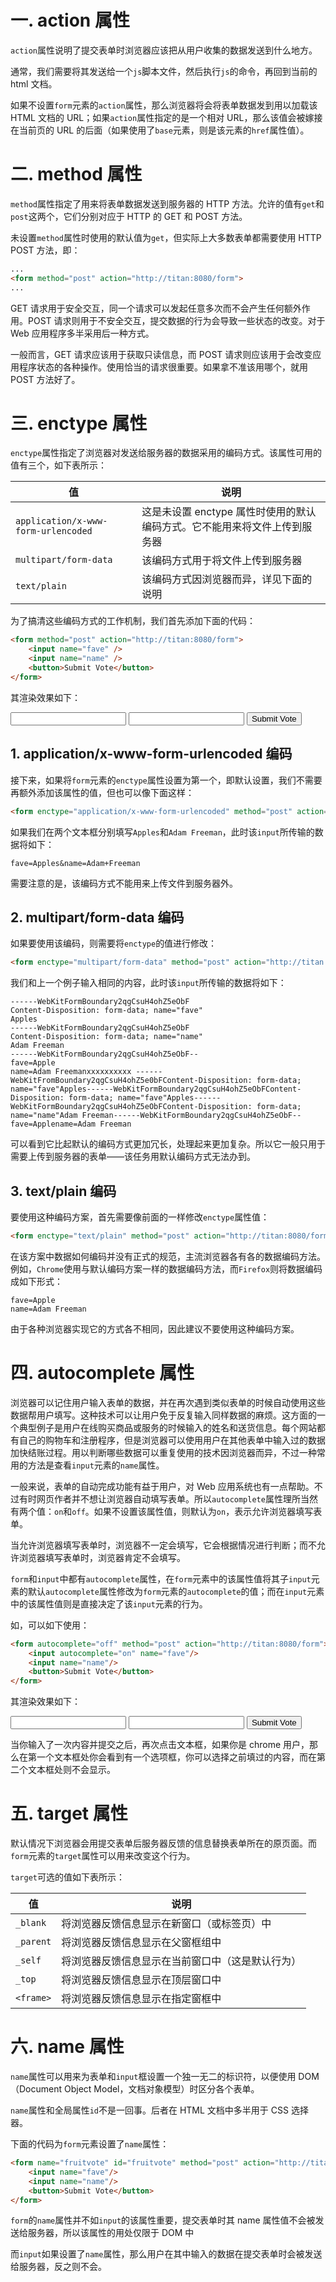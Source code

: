 # 一. action 属性

`action`属性说明了提交表单时浏览器应该把从用户收集的数据发送到什么地方。

通常，我们需要将其发送给一个`js`脚本文件，然后执行`js`的命令，再回到当前的 html 文档。

如果不设置`form`元素的`action`属性，那么浏览器将会将表单数据发到用以加载该 HTML 文档的 URL；如果`action`属性指定的是一个相对 URL，那么该值会被嫁接在当前页的 URL 的后面（如果使用了`base`元素，则是该元素的`href`属性值）。



# 二. method 属性

`method`属性指定了用来将表单数据发送到服务器的 HTTP 方法。允许的值有`get`和`post`这两个，它们分别对应于 HTTP 的 GET 和 POST 方法。

未设置`method`属性时使用的默认值为`get`，但实际上大多数表单都需要使用 HTTP POST 方法，即：

```html
...
<form method="post" action="http://titan:8080/form">
...
```

GET 请求用于安全交互，同一个请求可以发起任意多次而不会产生任何额外作用。POST 请求则用于不安全交互，提交数据的行为会导致一些状态的改变。对于 Web 应用程序多半采用后一种方式。

一般而言，GET 请求应该用于获取只读信息，而 POST 请求则应该用于会改变应用程序状态的各种操作。使用恰当的请求很重要。如果拿不准该用哪个，就用 POST 方法好了。



# 三. enctype 属性

`enctype`属性指定了浏览器对发送给服务器的数据采用的编码方式。该属性可用的值有三个，如下表所示：

| 值                                  | 说明                                                         |
| ----------------------------------- | ------------------------------------------------------------ |
| `application/x-www-form-urlencoded` | 这是未设置 enctype 属性时使用的默认编码方式。它不能用来将文件上传到服务器 |
| `multipart/form-data`               | 该编码方式用于将文件上传到服务器                             |
| `text/plain`                        | 该编码方式因浏览器而异，详见下面的说明                       |

为了搞清这些编码方式的工作机制，我们首先添加下面的代码：

```html
<form method="post" action="http://titan:8080/form">
    <input name="fave" />
    <input name="name" />
    <button>Submit Vote</button>
</form>
```

其渲染效果如下：

<form method="post" action="http://titan:8080/form">
    <input name="fave" />
    <input name="name" />
    <button>Submit Vote</button>
</form>

## 1. application/x-www-form-urlencoded 编码

接下来，如果将`form`元素的`enctype`属性设置为第一个，即默认设置，我们不需要再额外添加该属性的值，但也可以像下面这样：

```html
<form enctype="application/x-www-form-urlencoded" method="post" action="http://titan:8080/form">
```

如果我们在两个文本框分别填写`Apples`和`Adam Freeman`，此时该`input`所传输的数据将如下：

```
fave=Apples&name=Adam+Freeman
```

需要注意的是，该编码方式不能用来上传文件到服务器外。



## 2. multipart/form-data 编码

如果要使用该编码，则需要将`enctype`的值进行修改：

```html
<form enctype="multipart/form-data" method="post" action="http://titan:8080/form">
```

我们和上一个例子输入相同的内容，此时该`input`所传输的数据将如下：

```
------WebKitFormBoundary2qgCsuH4ohZ5eObF
Content-Disposition: form-data; name="fave"
Apples
------WebKitFormBoundary2qgCsuH4ohZ5eObF
Content-Disposition: form-data; name="name"
Adam Freeman
------WebKitFormBoundary2qgCsuH4ohZ5eObF--
fave=Apple
name=Adam Freemanxxxxxxxxxx ------WebKitFromBoundary2qgCsuH4ohZ5e0bFContent-Disposition: form-data; name="fave"Apples------WebKitFormBoundary2qgCsuH4ohZ5eObFContent-Disposition: form-data; name="fave"Apples------WebKitFormBoundary2qgCsuH4ohZ5eObFContent-Disposition: form-data; name="name"Adam Freeman------WebKitFormBoundary2qgCsuH4ohZ5eObF--fave=Applename=Adam Freeman
```

可以看到它比起默认的编码方式更加冗长，处理起来更加复杂。所以它一般只用于需要上传到服务器的表单——该任务用默认编码方式无法办到。



## 3. text/plain 编码

要使用这种编码方案，首先需要像前面的一样修改`enctype`属性值：

```html
<form enctype="text/plain" method="post" action="http://titan:8080/form">
```

在该方案中数据如何编码并没有正式的规范，主流浏览器各有各的数据编码方法。例如，`Chrome`使用与默认编码方案一样的数据编码方法，而`Firefox`则将数据编码成如下形式：

```
fave=Apple
name=Adam Freeman
```

由于各种浏览器实现它的方式各不相同，因此建议不要使用这种编码方案。



# 四. autocomplete 属性

浏览器可以记住用户输入表单的数据，并在再次遇到类似表单的时候自动使用这些数据帮用户填写。这种技术可以让用户免于反复输入同样数据的麻烦。这方面的一个典型例子是用户在线购买商品或服务的时候输入的姓名和送货信息。每个网站都有自己的购物车和注册程序，但是浏览器可以使用用户在其他表单中输入过的数据加快结账过程。用以判断哪些数据可以重复使用的技术因浏览器而异，不过一种常用的方法是查看`input`元素的`name`属性。

一般来说，表单的自动完成功能有益于用户，对 Web 应用系统也有一点帮助。不过有时网页作者并不想让浏览器自动填写表单。所以`autocomplete`属性理所当然有两个值：`on`和`off`。如果不设置该属性值，则默认为`on`，表示允许浏览器填写表单。

当允许浏览器填写表单时，浏览器不一定会填写，它会根据情况进行判断；而不允许浏览器填写表单时，浏览器肯定不会填写。

`form`和`input`中都有`autocomplete`属性，在`form`元素中的该属性值将其子`input`元素的默认`autocomplete`属性修改为`form`元素的`autocomplete`的值；而在`input`元素中的该属性值则是直接决定了该`input`元素的行为。

如，可以如下使用：

```html
<form autocomplete="off" method="post" action="http://titan:8080/form">
	<input autocomplete="on" name="fave"/>
	<input name="name"/>
	<button>Submit Vote</button>
</form>
```

其渲染效果如下：

<form autocomplete="off" method="post" action="http://titan:8080/form">
	<input autocomplete="on" name="fave"/>
	<input name="name"/>
	<button>Submit Vote</button>
</form>

当你输入了一次内容并提交之后，再次点击文本框，如果你是 chrome 用户，那么在第一个文本框处你会看到有一个选项框，你可以选择之前填过的内容，而在第二个文本框处则不会显示。


# 五. target 属性

默认情况下浏览器会用提交表单后服务器反馈的信息替换表单所在的原页面。而`form`元素的`target`属性可以用来改变这个行为。

`target`可选的值如下表所示：

| 值        | 说明                                             |
| --------- | ------------------------------------------------ |
| `_blank`  | 将浏览器反馈信息显示在新窗口（或标签页）中       |
| `_parent` | 将浏览器反馈信息显示在父窗框组中                 |
| `_self`   | 将浏览器反馈信息显示在当前窗口中（这是默认行为） |
| `_top`    | 将浏览器反馈信息显示在顶层窗口中                 |
| `<frame>` | 将浏览器反馈信息显示在指定窗框中                 |



# 六. name 属性

`name`属性可以用来为表单和`input`框设置一个独一无二的标识符，以便使用 DOM（Document Object Model，文档对象模型）时区分各个表单。

`name`属性和全局属性`id`不是一回事。后者在 HTML 文档中多半用于 CSS 选择器。

下面的代码为`form`元素设置了`name`属性：

```html
<form name="fruitvote" id="fruitvote" method="post" action="http://titan:8080/form">
	<input name="fave"/>
	<input name="name"/>
	<button>Submit Vote</button>
</form>
```

`form`的`name`属性并不如`input`的该属性重要，提交表单时其 name 属性值不会被发送给服务器，所以该属性的用处仅限于 DOM 中

而`input`如果设置了`name`属性，那么用户在其中输入的数据在提交表单时会被发送给服务器，反之则不会。
